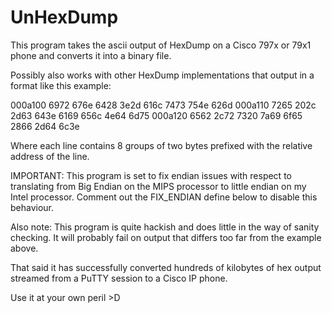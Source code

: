 UnHexDump
=========

This program takes the ascii output of HexDump on a Cisco 797x or 79x1
phone and converts it into a binary file.

Possibly also works with other HexDump implementations that output
in a format like this example:

000a100 6972 676e 6428 3e2d 616c 7473 754e 626d
000a110 7265 202c 2d63 643e 6169 656c 4e64 6d75
000a120 6562 2c72 7320 7a69 6f65 2866 2d64 6c3e

Where each line contains 8 groups of two bytes prefixed with 
the relative address of the line.

IMPORTANT: This program is set to fix endian issues with respect to
           translating from Big Endian on the MIPS processor to little
           endian on my Intel processor. Comment out the FIX_ENDIAN define
           below to disable this behaviour.

Also note: This program is quite hackish and does little in the way of sanity
           checking. It will probably fail on output that differs too far from
           the example above.

That said it has successfully converted hundreds of kilobytes of hex output
streamed from a PuTTY session to a Cisco IP phone.

Use it at your own peril >D
